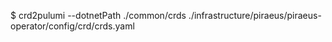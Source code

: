 $ crd2pulumi --dotnetPath ./common/crds ./infrastructure/piraeus/piraeus-operator/config/crd/crds.yaml
